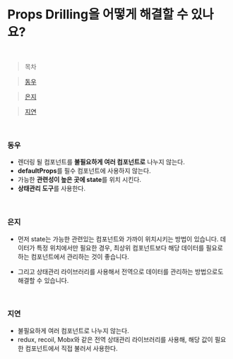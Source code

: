# Props Drilling을 어떻게 해결할 수 있나요?

<br />

> 목차

> [동우](#동우)

> [은지](#은지)

> [지연](#지연)

<br />

### 동우

- 렌더링 될 컴포넌트를 **불필요하게 여러 컴포넌트로** 나누지 않는다.
- **defaultProps**를 필수 컴포넌트에 사용하지 않는다.
- 가능한 **관련성이 높은 곳에 state**를 위치 시킨다.
- **상태관리 도구**를 사용한다.

<br />

### 은지

- 먼저 state는 가능한 관련있는 컴포넌트와 가까이 위치시키는 방법이 있습니다. 데이터가 특정 위치에서만 필요한 경우, 최상위 컴포넌트보다 해당 데이터를 필요로 하는 컴포넌트에서 관리하는 것이 좋습니다.

- 그리고 상태관리 라이브러리를 사용해서 전역으로 데이터를 관리하는 방법으로도 해결할 수 있습니다.

<br />

### 지연

- 불필요하게 여러 컴포넌트로 나누지 않는다.
- redux, recoil, Mobx와 같은 전역 상태관리 라이브러리를 사용해, 해당 값이 필요한 컴포넌트에서 직접 불러서 사용한다.

<br />
